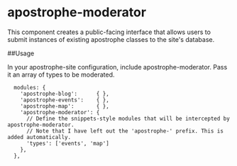 apostrophe-moderator
====================

This component creates a public-facing interface that allows users to submit instances of existing apostrophe classes to the site's database.

##Usage

In your apostrophe-site configuration, include apostrophe-moderator. Pass it an array of types to be moderated.

```
  modules: {
    'apostrophe-blog':      { },
    'apostrophe-events':    { },
    'apostrophe-map':       { },
    'apostrophe-moderator': {
      // Define the snippets-style modules that will be intercepted by apostrophe-moderator.
      // Note that I have left out the 'apostrophe-' prefix. This is added automatically.
      'types': ['events', 'map']
    }, 
  },
```